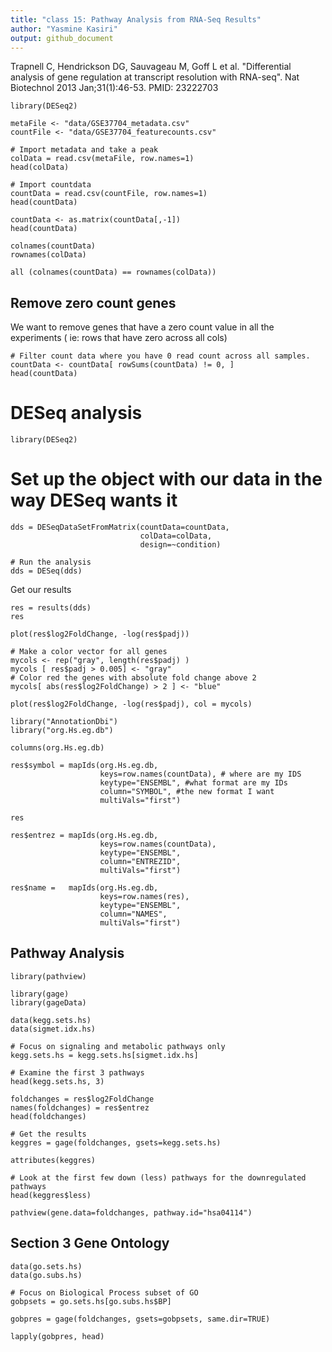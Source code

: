 ```yaml
---
title: "class 15: Pathway Analysis from RNA-Seq Results"
author: "Yasmine Kasiri"
output: github_document
---
```


Trapnell C, Hendrickson DG, Sauvageau M, Goff L et al. "Differential analysis of gene regulation at transcript resolution with RNA-seq". Nat Biotechnol 2013 Jan;31(1):46-53. PMID: 23222703

```{r}
library(DESeq2)
```


```{r}
metaFile <- "data/GSE37704_metadata.csv"
countFile <- "data/GSE37704_featurecounts.csv"
```

```{r}
# Import metadata and take a peak
colData = read.csv(metaFile, row.names=1)
head(colData)
```


```{r}
# Import countdata
countData = read.csv(countFile, row.names=1)
head(countData)
```

```{r}
countData <- as.matrix(countData[,-1])
head(countData)
```

```{r}
colnames(countData)
rownames(colData)
```

```{r}
all (colnames(countData) == rownames(colData))
```

## Remove zero count genes
We want to remove genes that have a zero count value in all the experiments ( ie: rows that have zero across all cols)

```{r}
# Filter count data where you have 0 read count across all samples.
countData <- countData[ rowSums(countData) != 0, ]
head(countData)
```

# DESeq analysis

```{r}
library(DESeq2)
```

# Set up the object with our data in the way DESeq wants it
```{r}
dds = DESeqDataSetFromMatrix(countData=countData,
                             colData=colData,
                             design=~condition)

# Run the analysis
dds = DESeq(dds)
```

Get our results

```{r}
res = results(dds)
res
```

```{r}
plot(res$log2FoldChange, -log(res$padj))
```


```{r}
# Make a color vector for all genes
mycols <- rep("gray", length(res$padj) )
mycols [ res$padj > 0.005] <- "gray"
# Color red the genes with absolute fold change above 2
mycols[ abs(res$log2FoldChange) > 2 ] <- "blue"

plot(res$log2FoldChange, -log(res$padj), col = mycols)
```

```{r}
library("AnnotationDbi")
library("org.Hs.eg.db")

columns(org.Hs.eg.db)
```

```{r}
res$symbol = mapIds(org.Hs.eg.db,
                    keys=row.names(countData), # where are my IDS
                    keytype="ENSEMBL", #what format are my IDs
                    column="SYMBOL", #the new format I want
                    multiVals="first")
```

```{r}
res
```


```{r}
res$entrez = mapIds(org.Hs.eg.db,
                    keys=row.names(countData),
                    keytype="ENSEMBL",
                    column="ENTREZID",
                    multiVals="first")

res$name =   mapIds(org.Hs.eg.db,
                    keys=row.names(res),
                    keytype="ENSEMBL",
                    column="NAMES",
                    multiVals="first")
```


## Pathway Analysis
```{r}
library(pathview)
```

```{r}
library(gage)
library(gageData)

data(kegg.sets.hs)
data(sigmet.idx.hs)

# Focus on signaling and metabolic pathways only
kegg.sets.hs = kegg.sets.hs[sigmet.idx.hs]

# Examine the first 3 pathways
head(kegg.sets.hs, 3)
```

```{r}
foldchanges = res$log2FoldChange
names(foldchanges) = res$entrez
head(foldchanges)
```

```{r}
# Get the results
keggres = gage(foldchanges, gsets=kegg.sets.hs)
```

```{r}
attributes(keggres)
```

```{r}
# Look at the first few down (less) pathways for the downregulated pathways
head(keggres$less)
```

```{r}
pathview(gene.data=foldchanges, pathway.id="hsa04114")
```

## Section 3 Gene Ontology

```{r}
data(go.sets.hs)
data(go.subs.hs)

# Focus on Biological Process subset of GO
gobpsets = go.sets.hs[go.subs.hs$BP]

gobpres = gage(foldchanges, gsets=gobpsets, same.dir=TRUE)

lapply(gobpres, head)
```

